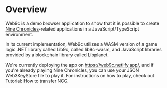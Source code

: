 # Overview

Web9c is a demo browser application to show that it is possible to create [Nine Chronicles]-related applications in a JavaScript/TypeScript environment.

In its current implementation, Web9c utilizes a WASM version of a game logic .NET library called Lib9c, called lib9c-wasm, and JavaScript libraries provided by a blockchain library called Libplanet.

We're currently deploying the app on https://web9c.netlify.app/, and if you're already playing Nine Chronicles, you can use your JSON Web3KeyStore file to play it. For instructions on how to play, check out Tutorial: How to transfer NCG.

[Nine Chronicles]: https://nine-chronicles.com/
